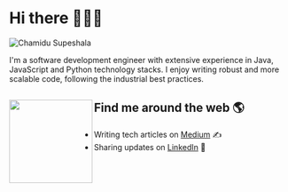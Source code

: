 Hi there 👋👨‍💻
========================

<img src="" alt="Chamidu Supeshala">

I'm a software development engineer with extensive experience in Java, JavaScript and Python technology stacks. I enjoy writing robust and more scalable code, following the industrial best practices.

Find me around the web 🌎 <img align="left" width="150" height="150" src="">
-------------------------
- Writing tech articles on [Medium](https://medium.com/@chamidusupeshala "Chamidu Supeshala, A technical writer on Medium") ✍️
- Sharing updates on [LinkedIn](https://www.linkedin.com/in/chamidu-supeshala "Chamidu Supeshala's Professional Profile on LinkedIn") 🎀

<!--
**chamidu-supeshala/chamidu-supeshala** is a ✨ _special_ ✨ repository because its `README.md` (this file) appears on your GitHub profile.

Here are some ideas to get you started:

- 🔭 I’m currently working on ...
- 🌱 I’m currently learning ...
- 👯 I’m looking to collaborate on ...
- 🤔 I’m looking for help with ...
- 💬 Ask me about ...
- 📫 How to reach me: ...
- 😄 Pronouns: ...
- ⚡ Fun fact: ...
-->
